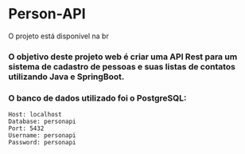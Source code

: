 # **Person-API**
O projeto está disponível na br

### O objetivo deste projeto web é criar uma API Rest para um sistema de cadastro de pessoas e suas listas de contatos utilizando Java e SpringBoot.

### O banco de dados utilizado foi o PostgreSQL:
````
Host: localhost
Database: personapi
Port: 5432
Username: personapi
Password: personapi
````
